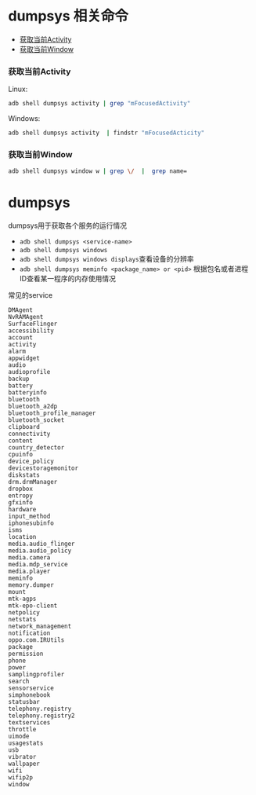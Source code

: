 # dumpsys 相关命令

<!-- vim-markdown-toc GFM -->
* [获取当前Activity](#获取当前activity)
* [获取当前Window](#获取当前window)
<!-- vim-markdown-toc -->


### 获取当前Activity

Linux:
```sh
adb shell dumpsys activity | grep "mFocusedActivity"
```

Windows:
```sh
adb shell dumpsys activity  | findstr "mFocusedActicity"
```

### 获取当前Window

```sh
adb shell dumpsys window w | grep \/  |  grep name=
```

# dumpsys
dumpsys用于获取各个服务的运行情况

* `adb shell dumpsys <service-name>`
* `adb shell dumpsys windows`
* `adb shell dumpsys windows displays`查看设备的分辨率
* `adb shell dumpsys meminfo <package_name> or <pid>` 根据包名或者进程ID查看某一程序的内存使用情况


常见的service
```plain
DMAgent
NvRAMAgent
SurfaceFlinger
accessibility
account
activity
alarm
appwidget
audio
audioprofile
backup
battery
batteryinfo
bluetooth
bluetooth_a2dp
bluetooth_profile_manager
bluetooth_socket
clipboard
connectivity
content
country_detector
cpuinfo
device_policy
devicestoragemonitor
diskstats
drm.drmManager
dropbox
entropy
gfxinfo
hardware
input_method
iphonesubinfo
isms
location
media.audio_flinger
media.audio_policy
media.camera
media.mdp_service
media.player
meminfo
memory.dumper
mount
mtk-agps
mtk-epo-client
netpolicy
netstats
network_management
notification
oppo.com.IRUtils
package
permission
phone
power
samplingprofiler
search
sensorservice
simphonebook
statusbar
telephony.registry
telephony.registry2
textservices
throttle
uimode
usagestats
usb
vibrator
wallpaper
wifi
wifip2p
window

```